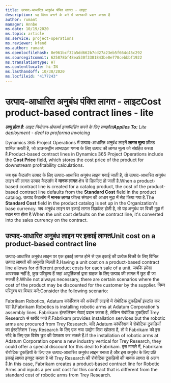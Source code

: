 ```yaml
---
title: उत्पाद-आधारित अनुबंध पंक्ति लागत - लाइट
description: यह विषय बनाने के बारे में जानकारी प्रदान करता है
author: rumant
manager: Annbe
ms.date: 10/19/2020
ms.topic: article
ms.service: project-operations
ms.reviewer: kfend
ms.author: rumant
ms.openlocfilehash: 0e961bcf32a5dd662b7cd27a23eb5f664c45c292
ms.sourcegitcommit: 625878bf48ea530f3381843be0e778cebbbf1922
ms.translationtype: HT
ms.contentlocale: hi-IN
ms.lasthandoff: 10/30/2020
ms.locfileid: "4177243"
---
```

# <a name="cost-product-based-contract-lines---lite"></a><span data-ttu-id="ca0ff-103">उत्पाद-आधारित अनुबंध पंक्ति लागत - लाइट</span><span class="sxs-lookup"><span data-stu-id="ca0ff-103">Cost product-based contract lines - lite</span></span>

<span data-ttu-id="ca0ff-104">_**लागू होता है:** लाइट नियोजन-प्रोफार्मा इनवॉयसिंग करने के लिए समझौता_</span><span class="sxs-lookup"><span data-stu-id="ca0ff-104">_**Applies To:** Lite deployment - deal to proforma invoicing_</span></span>


<span data-ttu-id="ca0ff-105">Dynamics 365 Project Operations में उत्पाद-आधारित अनुबंध लाइनें **लागत मूल्य** फ़ील्ड शामिल करती है, जो डाउनस्ट्रीम लाभप्रदता गणना के लिए उत्पाद की लागत मूल्य को संग्रहित करता है.</span><span class="sxs-lookup"><span data-stu-id="ca0ff-105">Product-based contract lines in Dynamics 365 Project Operations include the **Cost Price** field, which stores the cost price of the product for downstream profitability calculations.</span></span>

<span data-ttu-id="ca0ff-106">जब एक कैटलॉग उत्पाद के लिए उत्पाद-आधारित अनुबंध लाइन बनाई जाती है, तो उत्पाद-आधारित अनुबंध लाइन की लागत उत्पाद कैटलॉग में **मानक लागत** क्षेत्र से डिफ़ॉल्ट हो जाती है.</span><span class="sxs-lookup"><span data-stu-id="ca0ff-106">When a product-based contract line is created for a catalog product, the cost of the product-based contract line defaults from the **Standard Cost** field in the product catalog.</span></span> <span data-ttu-id="ca0ff-107">उत्पाद कैटलॉग में **मानक लागत** फ़ील्ड संगठन की आधार मुद्रा में सेट किया गया है.</span><span class="sxs-lookup"><span data-stu-id="ca0ff-107">The **Standard Cost** field in the product catalog is set up in the Organization's base currency.</span></span> <span data-ttu-id="ca0ff-108">जब अनुबंध लाइन पर इकाई लागत डिफ़ॉल्ट होती है, तो यह अनुबंध पर बिक्री मुद्रा में बदल गया होता है.</span><span class="sxs-lookup"><span data-stu-id="ca0ff-108">When the unit cost defaults on the contract line, it's converted into the sales currency on the contract.</span></span>

## <a name="unit-cost-on-a-product-based-contract-line"></a><span data-ttu-id="ca0ff-109">उत्पाद-आधारित अनुबंध लाइन पर इकाई लागत</span><span class="sxs-lookup"><span data-stu-id="ca0ff-109">Unit cost on a product-based contract line</span></span>

<span data-ttu-id="ca0ff-110">उत्पाद-आधारित अनुबंध लाइन पर एक इकाई लागत होने से एक इकाई की प्रत्येक बिक्री के लिए विभिन्न उत्पाद लागतों की अनुमति मिलती है.</span><span class="sxs-lookup"><span data-stu-id="ca0ff-110">Having a unit cost on a product-based contract line allows for different product costs for each sale of a unit.</span></span> <span data-ttu-id="ca0ff-111">जबकि हमेशा आवश्यक नहीं है, कुछ परिदृश्य हैं जहां आपूर्तिकर्ता द्वारा ग्राहक के लिए उत्पाद की लागत में छूट दी जा सकती है.</span><span class="sxs-lookup"><span data-stu-id="ca0ff-111">While not always necessary, there are certain scenarios where the cost of the product may be discounted for the customer by the supplier.</span></span> <span data-ttu-id="ca0ff-112">निम्न परिदृश्य पर विचार करें:</span><span class="sxs-lookup"><span data-stu-id="ca0ff-112">Consider the following scenario:</span></span>

<span data-ttu-id="ca0ff-113">Fabrikam Robotics, Adatum कॉर्पोरेशन की असेंबली लाइनों में रोबोटिक टुकड़ियाँ इंस्टॉल कर रहा है.</span><span class="sxs-lookup"><span data-stu-id="ca0ff-113">Fabrikam Robotics is installing robotic arms at Adatum Corporation's assembly lines.</span></span> <span data-ttu-id="ca0ff-114">Fabrikam इंस्टॉलेशन सेवाएं प्रदान करता है, लेकिन रोबोटिक टुकड़ियाँ Trey Research से खरीदे जाते हैं.</span><span class="sxs-lookup"><span data-stu-id="ca0ff-114">Fabrikam provides installation services but the robotic arms are procured from Trey Research.</span></span> <span data-ttu-id="ca0ff-115">यदि Adatum कॉर्पोरेशन में रोबोटिक टुकड़ियाँ का इंस्टॉलेशन Trey Research के लिए एक नया उद्योग सिरा खोलता है, तो वे Fabrikam को इस सौदे के लिए एक विशेष छूट की पेशकश कर सकते हैं.</span><span class="sxs-lookup"><span data-stu-id="ca0ff-115">If the installation of robotic arms at Adatum Corporation opens a new industry vertical for Trey Research, they could offer a special discount for this deal to Fabrikam.</span></span> <span data-ttu-id="ca0ff-116">इस मामले में, Fabrikam रोबोटिक टुकड़ियों के लिए एक उत्पाद-आधारित अनुबंध लाइन बनाता है और इस अनुबंध के लिए प्रति इकाई लागत इनपुट करता है जो Trey Research की रोबोटिक टुकड़ियों की मानक लागत से अलग है.</span><span class="sxs-lookup"><span data-stu-id="ca0ff-116">In this case, Fabrikam creates a product-based contract line for Robotic Arms and inputs a per unit cost for this contract that is different from the standard cost of robotic arms from Trey Research.</span></span>
